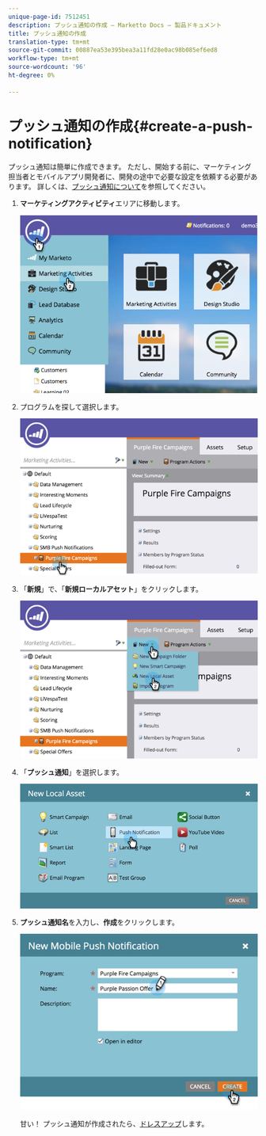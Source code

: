 ```yaml
---
unique-page-id: 7512451
description: プッシュ通知の作成 — Marketto Docs — 製品ドキュメント
title: プッシュ通知の作成
translation-type: tm+mt
source-git-commit: 00887ea53e395bea3a11fd28e0ac98b085ef6ed8
workflow-type: tm+mt
source-wordcount: '96'
ht-degree: 0%

---
```



# プッシュ通知の作成{#create-a-push-notification}

プッシュ通知は簡単に作成できます。 ただし、開始する前に、マーケティング担当者とモバイルアプリ開発者に、開発の途中で必要な設定を依頼する必要があります。 詳しくは、[プッシュ通知について](understanding-push-notifications.md)を参照してください。

1. **マーケティングアクティビティ**&#x200B;エリアに移動します。

   ![](assets/image2015-4-22-18-3a46-3a14.png)

1. プログラムを探して選択します。

   ![](assets/image2015-4-23-13-3a31-3a43.png)

1. 「**新規**」で、「**新規ローカルアセット**」をクリックします。

   ![](assets/image2015-4-23-13-3a33-3a20.png)

1. 「**プッシュ通知**」を選択します。

   ![](assets/image2015-4-23-13-3a35-3a6.png)

1. **プッシュ通知名**&#x200B;を入力し、**作成**&#x200B;をクリックします。

   ![](assets/image2015-4-23-13-3a36-3a56.png)

   甘い！ プッシュ通知が作成されたら、[ドレスアップ](configure-mobile-push-notification.md)します。

